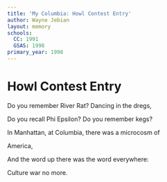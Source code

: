 ```yaml
---
title: 'My Columbia: Howl Contest Entry'
author: Wayne Jebian
layout: memory
schools:
  CC: 1991
  GSAS: 1998
primary_year: 1998
---
```

# Howl Contest Entry

Do you remember River Rat? Dancing in the dregs,

Do you recall Phi Epsilon? Do you remember kegs?

In Manhattan, at Columbia, there was a microcosm of

America,

And the word up there was the word everywhere:

Culture war no more.
